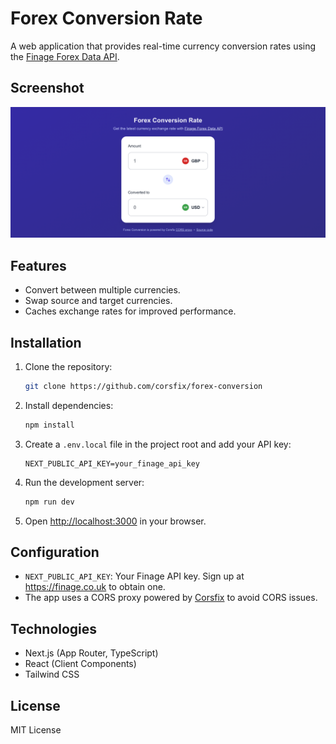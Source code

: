 # Forex Conversion Rate

A web application that provides real-time currency conversion rates using the [Finage Forex Data API](https://finage.co.uk).

## Screenshot

![Forex Conversion App Screenshot](/public/screenshot.png)

## Features

- Convert between multiple currencies.
- Swap source and target currencies.
- Caches exchange rates for improved performance.

## Installation

1. Clone the repository:
   ```bash
   git clone https://github.com/corsfix/forex-conversion
   ```
2. Install dependencies:
   ```bash
   npm install
   ```
3. Create a `.env.local` file in the project root and add your API key:
   ```env
   NEXT_PUBLIC_API_KEY=your_finage_api_key
   ```
4. Run the development server:
   ```bash
   npm run dev
   ```
5. Open [http://localhost:3000](http://localhost:3000) in your browser.

## Configuration

- `NEXT_PUBLIC_API_KEY`: Your Finage API key. Sign up at https://finage.co.uk to obtain one.
- The app uses a CORS proxy powered by [Corsfix](https://corsfix.com) to avoid CORS issues.

## Technologies

- Next.js (App Router, TypeScript)
- React (Client Components)
- Tailwind CSS

## License

MIT License
